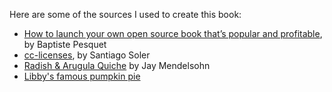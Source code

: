 Here are some of the sources I used to create this book:

* [How to launch your own open source book that’s popular and profitable](https://www.freecodecamp.org/news/taking-off-the-successful-launch-of-an-open-source-book-7553a2262898/), by Baptiste Pesquet
* [cc-licenses](https://github.com/santisoler/cc-licenses), by Santiago Soler
* [Radish & Arugula Quiche](http://www.stargazerhollow.com/recipes/radish-arugula-quiche-recipe-of-the-week/) by Jay Mendelsohn
* [Libby's famous pumpkin pie](https://www.verybestbaking.com/libbys/recipes/libby-s-famous-pumpkin-pie/)
